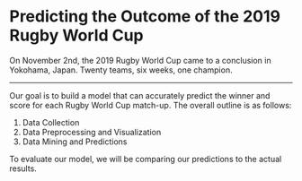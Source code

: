 # Predicting the Outcome of the 2019 Rugby World Cup

On November 2nd, the 2019 Rugby World Cup came to a conclusion in Yokohama, Japan. Twenty teams, six weeks, one champion.

---

Our goal is to build a model that can accurately predict the winner and score for each Rugby World Cup match-up. The overall outline is as follows:

1. Data Collection
2. Data Preprocessing and Visualization
3. Data Mining and Predictions

To evaluate our model, we will be comparing our predictions to the actual results.
